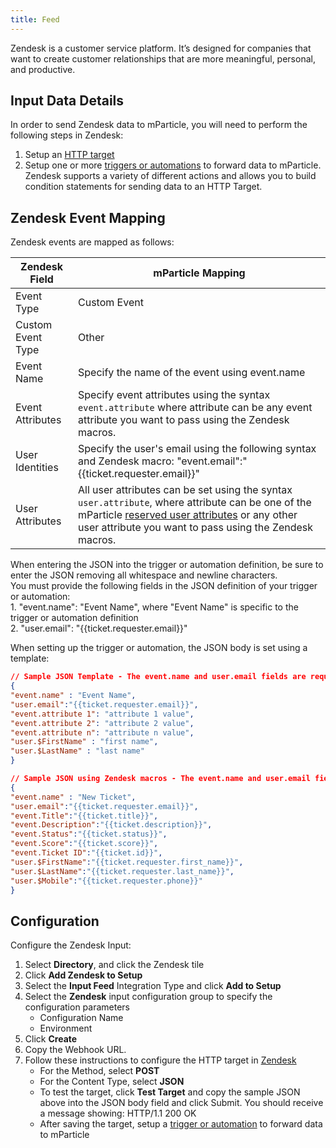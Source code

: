 ```yaml
---
title: Feed
---
```


Zendesk is a customer service platform. It’s designed for companies that want to create customer relationships that are more meaningful, personal, and productive.

## Input Data Details

In order to send Zendesk data to mParticle, you will need to perform the following steps in Zendesk:

1.  Setup an [HTTP target](https://support.zendesk.com/hc/en-us/articles/204890268-Creating-integrations-using-the-HTTP-target)
2.  Setup one or more [triggers or automations](https://support.zendesk.com/hc/en-us/articles/203662136#topic_cjz_eqa_vb) to forward data to mParticle.   Zendesk supports a variety of different actions and allows you to build condition statements for sending data to an HTTP Target.

## Zendesk Event Mapping

Zendesk events are mapped as follows:

Zendesk Field | mParticle Mapping
|---|---
Event Type | Custom Event
Custom Event Type | Other
Event Name | Specify the name of the event using event.name
Event Attributes | Specify event attributes using the syntax `event.attribute` where attribute can be any event attribute you want to pass using the Zendesk macros.
User Identities | Specify the user's email using the following syntax and Zendesk macro:  "event.email":"{{ticket.requester.email}}"
User Attributes | All user attributes can be set using the syntax `user.attribute`, where attribute can be one of the mParticle [reserved user attributes](/developers/server/json-reference/#user-attributes) or any other user attribute you want to pass using the Zendesk macros.

<aside class="warning">When entering the JSON into the trigger or automation definition, be sure to enter the JSON removing all whitespace and newline characters.
</aside>

<aside class="warning">You must provide the following fields in the JSON definition of your trigger or automation:  
<br>1. "event.name": "Event Name", where "Event Name" is specific to the trigger or automation definition
<br>2. "user.email": "{{ticket.requester.email}}"
</aside>

When setting up the trigger or automation, the JSON body is set using a template: 

~~~json
// Sample JSON Template - The event.name and user.email fields are required in the JSON.
{
"event.name" : "Event Name",
"user.email":"{{ticket.requester.email}}",
"event.attribute 1": "attribute 1 value",
"event.attribute 2": "attribute 2 value",
"event.attribute n": "attribute n value",
"user.$FirstName" : "first name",
"user.$LastName" : "last name"
}

// Sample JSON using Zendesk macros - The event.name and user.email fields are required in the JSON.
{
"event.name" : "New Ticket",
"user.email":"{{ticket.requester.email}}",
"event.Title":"{{ticket.title}}",
"event.Description":"{{ticket.description}}",
"event.Status":"{{ticket.status}}",
"event.Score":"{{ticket.score}}",
"event.Ticket ID":"{{ticket.id}}",
"user.$FirstName":"{{ticket.requester.first_name}}",
"user.$LastName":"{{ticket.requester.last_name}}",
"user.$Mobile":"{{ticket.requester.phone}}"
}
~~~

## Configuration

Configure the Zendesk Input: 

1.  Select **Directory**, and click the Zendesk tile
2.  Click **Add Zendesk to Setup**
3.  Select the **Input Feed** Integration Type and click **Add to Setup**
4.  Select the **Zendesk** input configuration group to specify the configuration parameters
    * Configuration Name
    * Environment
5.  Click **Create**
6.  Copy the Webhook URL.
7.  Follow these instructions to configure the HTTP target in [Zendesk](https://support.zendesk.com/hc/en-us/articles/204890268-Creating-integrations-using-the-HTTP-target)
    * For the Method, select **POST**
    * For the Content Type, select **JSON**
    * To test the target, click **Test Target** and copy the sample JSON above into the JSON body field and click Submit.  You should receive a message showing:  HTTP/1.1 200 OK
    * After saving the target, setup a [trigger or automation](https://support.zendesk.com/hc/en-us/articles/203662136#topic_cjz_eqa_vb) to forward data to mParticle